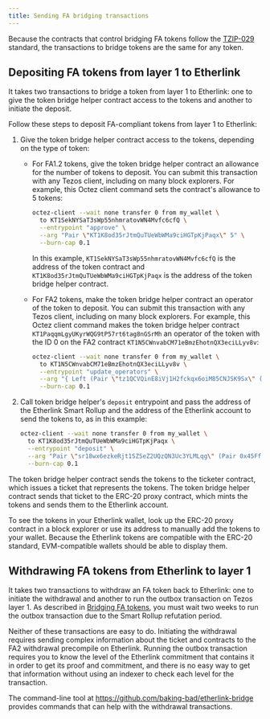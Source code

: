 ```yaml
---
title: Sending FA bridging transactions
---
```


Because the contracts that control bridging FA tokens follow the [TZIP-029](https://gitlab.com/baking-bad/tzip/-/blob/wip/029-etherlink-token-bridge/drafts/current/draft-etherlink-token-bridge/etherlink-token-bridge.md) standard, the transactions to bridge tokens are the same for any token.

## Depositing FA tokens from layer 1 to Etherlink

It takes two transactions to bridge a token from layer 1 to Etherlink: one to give the token bridge helper contract access to the tokens and another to initiate the deposit.

Follow these steps to deposit FA-compliant tokens from layer 1 to Etherlink:

1. Give the token bridge helper contract access to the tokens, depending on the type of token:

   - For FA1.2 tokens, give the token bridge helper contract an allowance for the number of tokens to deposit.
   You can submit this transaction with any Tezos client, including on many block explorers.
   For example, this Octez client command sets the contract's allowance to 5 tokens:

      ```bash
      octez-client --wait none transfer 0 from my_wallet \
        to KT1SekNYSaT3sWp55nhmratovWN4Mvfc6cfQ \
        --entrypoint "approve" \
        --arg "Pair \"KT1K8od35rJtmQuTUeWbWMa9ciHGTpKjPaqx\" 5" \
        --burn-cap 0.1
      ```

      In this example, `KT1SekNYSaT3sWp55nhmratovWN4Mvfc6cfQ` is the address of the token contract and `KT1K8od35rJtmQuTUeWbWMa9ciHGTpKjPaqx` is the address of the token bridge helper contract.

   - For FA2 tokens, make the token bridge helper contract an operator of the token to deposit.
   You can submit this transaction with any Tezos client, including on many block explorers.
   For example, this Octez client command makes the token bridge helper contract `KT1PaqqmLgyUKyrWQG9tP57rt6tag8nGSrMh` an operator of the  token with the ID 0 on the FA2 contract `KT1N5CWnvabCM71eBmzEhotnQX3eciLLyv8v`:

      ```bash
      octez-client --wait none transfer 0 from my_wallet \
        to KT1N5CWnvabCM71eBmzEhotnQX3eciLLyv8v \
        --entrypoint "update_operators" \
        --arg "{ Left (Pair \"tz1QCVQinE8iVj1H2fckqx6oiM85CNJSK9Sx\" (Pair \"KT1PaqqmLgyUKyrWQG9tP57rt6tag8nGSrMh\" 0)) }"  \
        --burn-cap 0.1
      ```

1. Call token bridge helper's `deposit` entrypoint and pass the address of the Etherlink Smart Rollup and the address of the Etherlink account to send the tokens to, as in this example:

   ```bash
   octez-client --wait none transfer 0 from my_wallet \
     to KT1K8od35rJtmQuTUeWbWMa9ciHGTpKjPaqx \
     --entrypoint "deposit" \
     --arg "Pair \"sr18wx6ezkeRjt1SZSeZ2UQzQN3Uc3YLMLqg\" (Pair 0x45Ff91b4bF16aC9907CF4A11436f9Ce61BE0650d 2)" \
     --burn-cap 0.1
   ```

The token bridge helper contract sends the tokens to the ticketer contract, which issues a ticket that represents the tokens.
The token bridge helper contract sends that ticket to the ERC-20 proxy contract, which mints the tokens and sends them to the Etherlink account.

To see the tokens in your Etherlink wallet, look up the ERC-20 proxy contract in a block explorer or use its address to manually add the tokens to your wallet.
Because the Etherlink tokens are compatible with the ERC-20 standard, EVM-compatible wallets should be able to display them.

## Withdrawing FA tokens from Etherlink to layer 1

It takes two transactions to withdraw an FA token back to Etherlink: one to initiate the withdrawal and another to run the outbox transaction on Tezos layer 1.
As described in [Bridging FA tokens](/bridging/bridging-fa), you must wait two weeks to run the outbox transaction due to the Smart Rollup refutation period.

Neither of these transactions are easy to do.
Initiating the withdrawal requires sending complex information about the ticket and contracts to the FA2 withdrawal precompile on Etherlink.
Running the outbox transaction requires you to know the level of the Etherlink commitment that contains it in order to get its proof and commitment, and there is no easy way to get that information without using an indexer to check each level for the transaction.

The command-line tool at https://github.com/baking-bad/etherlink-bridge provides commands that can help with the withdrawal transactions.
